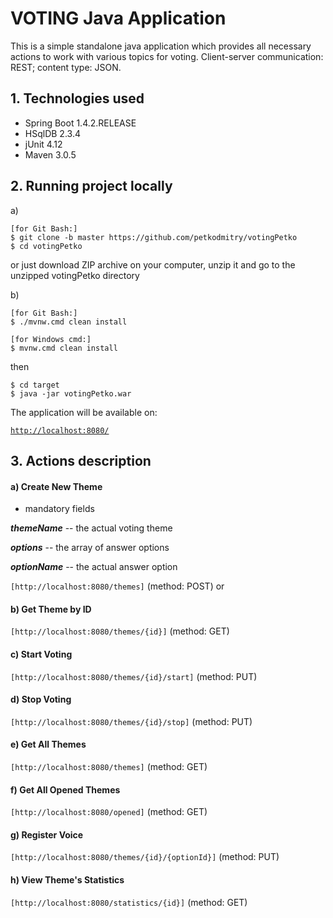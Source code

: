 # VOTING Java Application

This is a simple standalone java application which provides all necessary actions to work with various topics for voting.
Client-server communication: REST; content type: JSON.

## 1. Technologies used

* Spring Boot 1.4.2.RELEASE
* HSqlDB 2.3.4
* jUnit 4.12
* Maven 3.0.5

## 2. Running project locally
a)
```
[for Git Bash:]
$ git clone -b master https://github.com/petkodmitry/votingPetko
$ cd votingPetko
```
or just download ZIP archive on your computer, unzip it and go to the unzipped votingPetko directory

b)
```
[for Git Bash:]
$ ./mvnw.cmd clean install

[for Windows cmd:]
$ mvnw.cmd clean install

```
then
```
$ cd target
$ java -jar votingPetko.war
```
The application will be available on:

[`http://localhost:8080/`](http://localhost:8080/)

## 3. Actions description

#### a) Create New Theme

* mandatory fields

**_themeName_** -- the actual voting theme

**_options_** -- the array of answer options

**_optionName_** -- the actual answer option

`[http://localhost:8080/themes]` (method: POST) or

#### b) Get Theme by ID
`[http://localhost:8080/themes/{id}]` (method: GET)

#### c) Start Voting
`[http://localhost:8080/themes/{id}/start]` (method: PUT)

#### d) Stop Voting
`[http://localhost:8080/themes/{id}/stop]` (method: PUT)

#### e) Get All Themes
`[http://localhost:8080/themes]` (method: GET)

#### f) Get All Opened Themes
`[http://localhost:8080/opened]` (method: GET)

#### g) Register Voice
`[http://localhost:8080/themes/{id}/{optionId}]` (method: PUT)

#### h) View Theme's Statistics
`[http://localhost:8080/statistics/{id}]` (method: GET)

